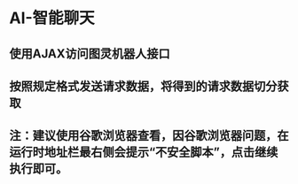# AI-智能聊天
## 使用AJAX访问图灵机器人接口
## 按照规定格式发送请求数据，将得到的请求数据切分获取
## 注：建议使用谷歌浏览器查看，因谷歌浏览器问题，在运行时地址栏最右侧会提示“不安全脚本”，点击继续执行即可。
